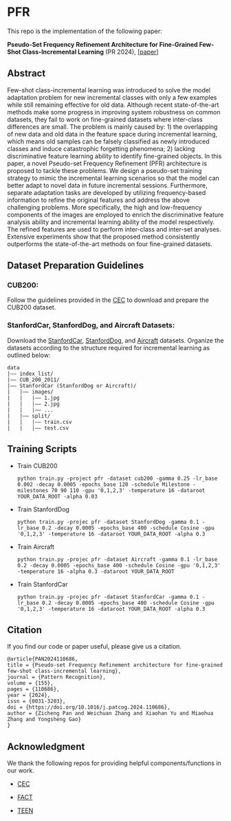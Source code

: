# PFR
This repo is the implementation of the following paper:

**Pseudo-Set Frequency Refinement Architecture for Fine-Grained Few-Shot Class-Incremental Learning** (PR 2024), [[paper]](https://www.sciencedirect.com/science/article/pii/S0031320324004370)

## Abstract
Few-shot class-incremental learning was introduced to solve the model adaptation problem for new incremental classes with only a few examples while still remaining effective for old data. Although recent state-of-the-art methods make some progress in improving system robustness on common datasets, they fail to work on fine-grained datasets where inter-class differences are small. The problem is mainly caused by: 1) the overlapping of new data and old data in the feature space during incremental learning, which means old samples can be falsely classified as newly introduced classes and induce catastrophic forgetting phenomena; 2) lacking discriminative feature learning ability to identify fine-grained objects. In this paper, a novel Pseudo-set Frequency Refinement (PFR) architecture is proposed to tackle these problems. We design a pseudo-set training strategy to mimic the incremental learning scenarios so that the model can better adapt to novel data in future incremental sessions. Furthermore, separate adaptation tasks are developed by utilizing frequency-based information to refine the original features and address the above challenging problems. More specifically, the high and low-frequency components of the images are employed to enrich the discriminative feature analysis ability and incremental learning ability of the model respectively. The refined features are used to perform inter-class and inter-set analyses. Extensive experiments show that the proposed method consistently outperforms the state-of-the-art methods on four fine-grained datasets.


## Dataset Preparation Guidelines

### CUB200:
Follow the guidelines provided in the [CEC](https://github.com/icoz69/CEC-CVPR2021) to download and prepare the CUB200 dataset.

### StanfordCar, StanfordDog, and Aircraft Datasets:
Download the [StanfordCar](https://www.kaggle.com/datasets/jessicali9530/stanford-cars-dataset), [StanfordDog](http://vision.stanford.edu/aditya86/ImageNetDogs/), and [Aircraft](https://www.robots.ox.ac.uk/~vgg/data/fgvc-aircraft/) datasets. Organize the datasets according to the structure required for incremental learning as outlined below:

```
data
|–– index_list/
|–– CUB_200_2011/
|–– StanfordCar (StanfordDog or Aircraft)/
|   |–– images/
|   |   |–– 1.jpg
|   |   |–– 2.jpg
|   |   |–– ...
|   |–– split/
|   |   |–– train.csv
|   |   |–– test.csv
```

## Training Scripts

- Train CUB200

    ```
    python train.py -project pfr -dataset cub200 -gamma 0.25 -lr_base 0.002 -decay 0.0005 -epochs_base 120 -schedule Milestone -milestones 70 90 110 -gpu '0,1,2,3' -temperature 16 -dataroot YOUR_DATA_ROOT -alpha 0.03
    ```
- Train StanfordDog
    ```
    python train.py -projec pfr -dataset StanfordDog -gamma 0.1 -lr_base 0.2 -decay 0.0005 -epochs_base 400 -schedule Cosine -gpu '0,1,2,3' -temperature 16 -dataroot YOUR_DATA_ROOT -alpha 0.3
    ```
- Train Aircraft
    ```
    python train.py -projec pfr -dataset Aircraft -gamma 0.1 -lr_base 0.2 -decay 0.0005 -epochs_base 400 -schedule Cosine -gpu '0,1,2,3' -temperature 16 -alpha 0.3 -dataroot YOUR_DATA_ROOT
    ```
- Train StanfordCar
    ```
    python train.py -projec pfr -dataset StanfordCar -gamma 0.1 -lr_base 0.2 -decay 0.0005 -epochs_base 400 -schedule Cosine -gpu '0,1,2,3' -temperature 16 -dataroot YOUR_DATA_ROOT -alpha 0.3
    ```

## Citation
If you find our code or paper useful, please give us a citation.
```
@article{PAN2024110686,
title = {Pseudo-set Frequency Refinement architecture for fine-grained few-shot class-incremental learning},
journal = {Pattern Recognition},
volume = {155},
pages = {110686},
year = {2024},
issn = {0031-3203},
doi = {https://doi.org/10.1016/j.patcog.2024.110686},
author = {Zicheng Pan and Weichuan Zhang and Xiaohan Yu and Miaohua Zhang and Yongsheng Gao}
}
```

## Acknowledgment
We thank the following repos for providing helpful components/functions in our work.

- [CEC](https://github.com/icoz69/CEC-CVPR2021)

- [FACT](https://github.com/zhoudw-zdw/CVPR22-Fact)

- [TEEN](https://github.com/wangkiw/TEEN)
